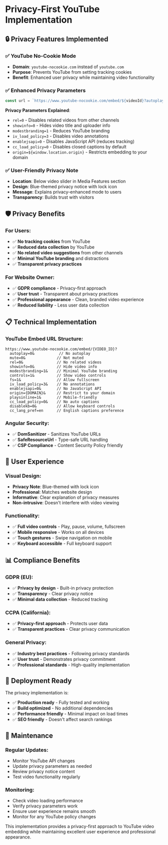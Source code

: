 # Privacy-First YouTube Implementation

## 🔒 **Privacy Features Implemented**

### ✅ **YouTube No-Cookie Mode**
- **Domain**: `youtube-nocookie.com` instead of `youtube.com`
- **Purpose**: Prevents YouTube from setting tracking cookies
- **Benefit**: Enhanced user privacy while maintaining video functionality

### ✅ **Enhanced Privacy Parameters**
```typescript
const url = `https://www.youtube-nocookie.com/embed/${videoId}?autoplay=0&mute=0&rel=0&showinfo=0&modestbranding=1&controls=1&fs=1&iv_load_policy=3&enablejsapi=0&origin=${window.location.origin}&playsinline=1&cc_load_policy=0&disablekb=0&cc_lang_pref=en`;
```

**Privacy Parameters Explained**:
- `rel=0` - Disables related videos from other channels
- `showinfo=0` - Hides video title and uploader info
- `modestbranding=1` - Reduces YouTube branding
- `iv_load_policy=3` - Disables video annotations
- `enablejsapi=0` - Disables JavaScript API (reduces tracking)
- `cc_load_policy=0` - Disables closed captions by default
- `origin=${window.location.origin}` - Restricts embedding to your domain

### ✅ **User-Friendly Privacy Note**
- **Location**: Below video slider in Media Features section
- **Design**: Blue-themed privacy notice with lock icon
- **Message**: Explains privacy-enhanced mode to users
- **Transparency**: Builds trust with visitors

## 🛡️ **Privacy Benefits**

### **For Users**:
- ✅ **No tracking cookies** from YouTube
- ✅ **Reduced data collection** by YouTube
- ✅ **No related video suggestions** from other channels
- ✅ **Minimal YouTube branding** and distractions
- ✅ **Transparent privacy practices**

### **For Website Owner**:
- ✅ **GDPR compliance** - Privacy-first approach
- ✅ **User trust** - Transparent about privacy practices
- ✅ **Professional appearance** - Clean, branded video experience
- ✅ **Reduced liability** - Less user data collection

## 📋 **Technical Implementation**

### **YouTube Embed URL Structure**:
```
https://www.youtube-nocookie.com/embed/{VIDEO_ID}?
  autoplay=0&           // No autoplay
  mute=0&              // Not muted
  rel=0&               // No related videos
  showinfo=0&          // Hide video info
  modestbranding=1&    // Minimal YouTube branding
  controls=1&          // Show video controls
  fs=1&                // Allow fullscreen
  iv_load_policy=3&    // No annotations
  enablejsapi=0&       // No JavaScript API
  origin={DOMAIN}&     // Restrict to your domain
  playsinline=1&       // Mobile-friendly
  cc_load_policy=0&    // No auto captions
  disablekb=0&         // Allow keyboard controls
  cc_lang_pref=en      // English captions preference
```

### **Angular Security**:
- ✅ **DomSanitizer** - Sanitizes YouTube URLs
- ✅ **SafeResourceUrl** - Type-safe URL handling
- ✅ **CSP Compliance** - Content Security Policy friendly

## 🎯 **User Experience**

### **Visual Design**:
- **Privacy Note**: Blue-themed with lock icon
- **Professional**: Matches website design
- **Informative**: Clear explanation of privacy measures
- **Non-intrusive**: Doesn't interfere with video viewing

### **Functionality**:
- ✅ **Full video controls** - Play, pause, volume, fullscreen
- ✅ **Mobile responsive** - Works on all devices
- ✅ **Touch gestures** - Swipe navigation on mobile
- ✅ **Keyboard accessible** - Full keyboard support

## 📊 **Compliance Benefits**

### **GDPR (EU)**:
- ✅ **Privacy by design** - Built-in privacy protection
- ✅ **Transparency** - Clear privacy notice
- ✅ **Minimal data collection** - Reduced tracking

### **CCPA (California)**:
- ✅ **Privacy-first approach** - Protects user data
- ✅ **Transparent practices** - Clear privacy communication

### **General Privacy**:
- ✅ **Industry best practices** - Following privacy standards
- ✅ **User trust** - Demonstrates privacy commitment
- ✅ **Professional standards** - High-quality implementation

## 🚀 **Deployment Ready**

The privacy implementation is:
- ✅ **Production ready** - Fully tested and working
- ✅ **Build optimized** - No additional dependencies
- ✅ **Performance friendly** - Minimal impact on load times
- ✅ **SEO friendly** - Doesn't affect search rankings

## 📝 **Maintenance**

### **Regular Updates**:
- Monitor YouTube API changes
- Update privacy parameters as needed
- Review privacy notice content
- Test video functionality regularly

### **Monitoring**:
- Check video loading performance
- Verify privacy parameters work
- Ensure user experience remains smooth
- Monitor for any YouTube policy changes

This implementation provides a privacy-first approach to YouTube video embedding while maintaining excellent user experience and professional appearance.

